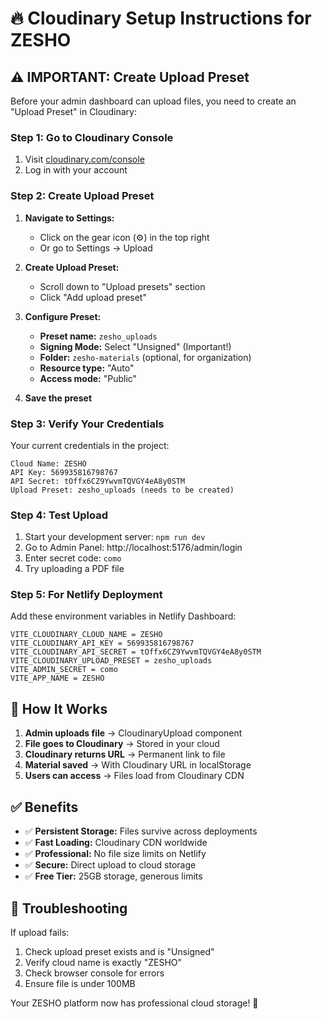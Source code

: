 # 🔥 Cloudinary Setup Instructions for ZESHO

## ⚠️ IMPORTANT: Create Upload Preset

Before your admin dashboard can upload files, you need to create an "Upload Preset" in Cloudinary:

### Step 1: Go to Cloudinary Console
1. Visit [cloudinary.com/console](https://cloudinary.com/console)
2. Log in with your account

### Step 2: Create Upload Preset
1. **Navigate to Settings:**
   - Click on the gear icon (⚙️) in the top right
   - Or go to Settings → Upload

2. **Create Upload Preset:**
   - Scroll down to "Upload presets" section
   - Click "Add upload preset"

3. **Configure Preset:**
   - **Preset name:** `zesho_uploads`
   - **Signing Mode:** Select "Unsigned" (Important!)
   - **Folder:** `zesho-materials` (optional, for organization)
   - **Resource type:** "Auto" 
   - **Access mode:** "Public"

4. **Save the preset**

### Step 3: Verify Your Credentials
Your current credentials in the project:
```
Cloud Name: ZESHO
API Key: 569935816798767
API Secret: tOffx6CZ9YwvmTQVGY4eA8y0STM
Upload Preset: zesho_uploads (needs to be created)
```

### Step 4: Test Upload
1. Start your development server: `npm run dev`
2. Go to Admin Panel: http://localhost:5176/admin/login
3. Enter secret code: `como`
4. Try uploading a PDF file

### Step 5: For Netlify Deployment
Add these environment variables in Netlify Dashboard:
```
VITE_CLOUDINARY_CLOUD_NAME = ZESHO
VITE_CLOUDINARY_API_KEY = 569935816798767
VITE_CLOUDINARY_API_SECRET = tOffx6CZ9YwvmTQVGY4eA8y0STM
VITE_CLOUDINARY_UPLOAD_PRESET = zesho_uploads
VITE_ADMIN_SECRET = como
VITE_APP_NAME = ZESHO
```

## 🎯 How It Works
1. **Admin uploads file** → CloudinaryUpload component
2. **File goes to Cloudinary** → Stored in your cloud
3. **Cloudinary returns URL** → Permanent link to file
4. **Material saved** → With Cloudinary URL in localStorage
5. **Users can access** → Files load from Cloudinary CDN

## ✅ Benefits
- ✅ **Persistent Storage:** Files survive across deployments
- ✅ **Fast Loading:** Cloudinary CDN worldwide
- ✅ **Professional:** No file size limits on Netlify
- ✅ **Secure:** Direct upload to cloud storage
- ✅ **Free Tier:** 25GB storage, generous limits

## 🚨 Troubleshooting
If upload fails:
1. Check upload preset exists and is "Unsigned"
2. Verify cloud name is exactly "ZESHO"
3. Check browser console for errors
4. Ensure file is under 100MB

Your ZESHO platform now has professional cloud storage! 🚀
